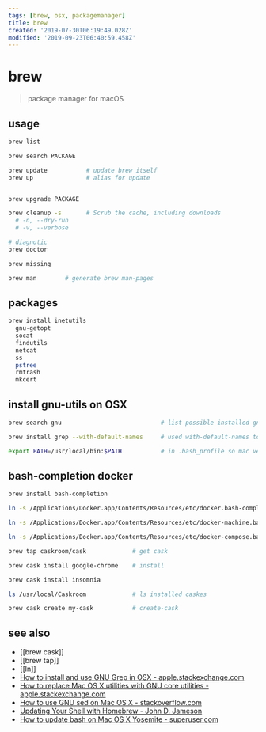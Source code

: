 ```yaml
---
tags: [brew, osx, packagemanager]
title: brew
created: '2019-07-30T06:19:49.028Z'
modified: '2019-09-23T06:40:59.458Z'
---
```


# brew

> package manager for macOS

## usage
```sh
brew list

brew search PACKAGE

brew update           # update brew itself
brew up               # alias for update


brew upgrade PACKAGE

brew cleanup -s       # Scrub the cache, including downloads 
  # -n, --dry-run  
  # -v, --verbose

# diagnotic
brew doctor

brew missing

brew man        # generate brew man-pages
```

## packages
```sh
brew install inetutils
  gnu-getopt
  socat
  findutils
  netcat
  ss
  pstree
  rmtrash
  mkcert
```

## install gnu-utils on OSX
```sh
brew search gnu                            # list possible installed gnu utils

brew install grep --with-default-names     # used with-default-names to avoid prefixing with "g"

export PATH=/usr/local/bin:$PATH           # in .bash_profile so mac version not used
```


## bash-completion docker
```sh
brew install bash-completion

ln -s /Applications/Docker.app/Contents/Resources/etc/docker.bash-completion /usr/local/etc/bash_completion.d/docker

ln -s /Applications/Docker.app/Contents/Resources/etc/docker-machine.bash-completion /usr/local/etc/bash_completion.d/docker-machine

ln -s /Applications/Docker.app/Contents/Resources/etc/docker-compose.bash-completion /usr/local/etc/bash_completion.d/docker-compose
```

```sh
brew tap caskroom/cask             # get cask

brew cask install google-chrome    # install

brew cask install insomnia

ls /usr/local/Caskroom             # ls installed caskes

brew cask create my-cask           # create-cask
```

## see also
- [[brew cask]]
- [[brew tap]]
- [[ln]]
- [How to install and use GNU Grep in OSX - apple.stackexchange.com](https://apple.stackexchange.com/questions/193288/how-to-install-and-use-gnu-grep-in-osx)
- [How to replace Mac OS X utilities with GNU core utilities - apple.stackexchange.com](https://apple.stackexchange.com/questions/69223/how-to-replace-mac-os-x-utilities-with-gnu-core-utilities)
- [How to use GNU sed on Mac OS X - stackoverflow.com](https://stackoverflow.com/questions/30003570/how-to-use-gnu-sed-on-mac-os-x)
- [Updating Your Shell with Homebrew - John D. Jameson](https://johndjameson.com/blog/updating-your-shell-with-homebrew/)
- [How to update bash on Mac OS X Yosemite - superuser.com](https://superuser.com/questions/857250/how-to-update-bash-on-mac-os-x-yosemite)

